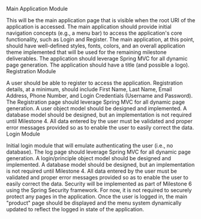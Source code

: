 Main Application Module

This will be the main application page that is visible when the root URI of the application is accessed.
The main application should provide initial navigation concepts (e.g., a menu bar) to access the application's core functionality, such as Login and Register.
The main application, at this point, should have well-defined styles, fonts, colors, and an overall application theme implemented that will be used for the remaining milestone deliverables.
The application should leverage Spring MVC for all dynamic page generation.
The application should have a title (and possible a logo).
Registration Module

A user should be able to register to access the application.
Registration details, at a minimum, should include First Name, Last Name, Email Address, Phone Number, and Login Credentials (Username and Password).
The Registration page should leverage Spring MVC for all dynamic page generation.
A user object model should be designed and implemented.
A database model should be designed, but an implementation is not required until Milestone 4.
All data entered by the user must be validated and proper error messages provided so as to enable the user to easily correct the data.
Login Module

Initial login module that will emulate authenticating the user (i.e., no database).
The log page should leverage Spring MVC for all dynamic page generation.
A login/principle object model should be designed and implemented.
A database model should be designed, but an implementation is not required until Milestone 4.
All data entered by the user must be validated and proper error messages provided so as to enable the user to easily correct the data.
Security will be implemented as part of Milestone 6 using the Spring Security framework. For now, it is not required to securely protect any pages in the application.
Once the user is logged in, the main "product" page should be displayed and the menu system dynamically updated to reflect the logged in state of the application.
